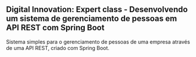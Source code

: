 <h2>Digital Innovation: Expert class - Desenvolvendo um sistema de gerenciamento de pessoas em API REST com Spring Boot</h2>

Sistema simples para o gerenciamento de pessoas de uma empresa através de uma API REST, criado com Spring Boot.

